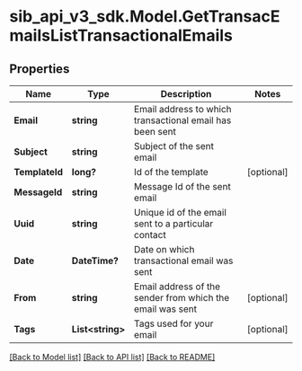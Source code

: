 # sib_api_v3_sdk.Model.GetTransacEmailsListTransactionalEmails
## Properties

Name | Type | Description | Notes
------------ | ------------- | ------------- | -------------
**Email** | **string** | Email address to which transactional email has been sent | 
**Subject** | **string** | Subject of the sent email | 
**TemplateId** | **long?** | Id of the template | [optional] 
**MessageId** | **string** | Message Id of the sent email | 
**Uuid** | **string** | Unique id of the email sent to a particular contact | 
**Date** | **DateTime?** | Date on which transactional email was sent | 
**From** | **string** | Email address of the sender from which the email was sent | [optional] 
**Tags** | **List&lt;string&gt;** | Tags used for your email | [optional] 

[[Back to Model list]](../README.md#documentation-for-models) [[Back to API list]](../README.md#documentation-for-api-endpoints) [[Back to README]](../README.md)

